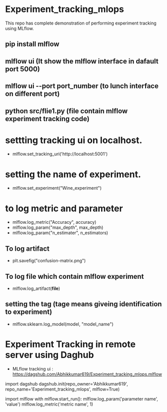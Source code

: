 # Experiment_tracking_mlops
This repo has complete demonstration of performing experiment tracking using MLflow.


## pip install mlflow

## mlflow ui (It show the mlflow interface in dafault port 5000)

## mlflow ui --port port_number (to lunch interface on different port)

## python src/flie1.py (file contain mlflow experiment tracking code)


# settting tracking ui on localhost. 
- mlflow.set_tracking_uri('http://localhost:5001')

# setting the name of experiment. 
- mlflow.set_experiment("Wine_experiment")

# to log metric and parameter 
- mlflow.log_metric("Accuracy", accuracy)
- mlflow.log_param("max_depth", max_depth)
- mlflow.log_param("n_estimater", n_estimators)

## To log artifact
- plt.savefig("confusion-matrix.png")

## To log file which contain mlflow experiment 

-  mlflow.log_artifact(__file__)

## setting the tag (tage means giveing identification to experiment)
- mlflow.sklearn.log_model(model, "model_name")



# Experiment Tracking in remote server using Daghub

- MLflow tracking ui : https://dagshub.com/Abhikkumar619/Experiment_tracking_mlops.mlflow

import dagshub
dagshub.init(repo_owner='Abhikkumar619', repo_name='Experiment_tracking_mlops', mlflow=True)

import mlflow
with mlflow.start_run():
  mlflow.log_param('parameter name', 'value')
  mlflow.log_metric('metric name', 1)




